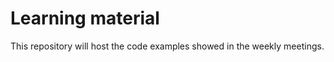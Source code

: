 Learning material
=================

This repository will host the code examples showed in the weekly meetings.
